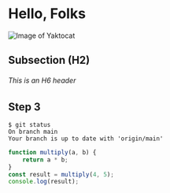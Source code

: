 # Hello, Folks
![Image of Yaktocat](https://octodex.github.com/images/yaktocat.png)

## Subsection (H2)

###### This is an H6 header

## Step 3

```
$ git status
On branch main
Your branch is up to date with 'origin/main'
```

```Javascript
function multiply(a, b) {
    return a * b;
}
const result = multiply(4, 5);
console.log(result);
```
